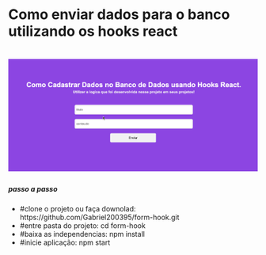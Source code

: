 <html>
<body>
    <h1>Como enviar dados para o banco utilizando os hooks react<h1> 
        <img src="/public/images/form-tela.gif" /> 
    <br />
        <h5>passo a passo</h5>
      <ul>
         <li>#clone o projeto ou faça downolad: https://github.com/Gabriel200395/form-hook.git </li>
         <li>#entre pasta do projeto: cd form-hook </li>
         <li>#baixa as independencias: npm install</li>
         <li>#inicie aplicação: npm start</li>
      <ul>
</body>  
</html>


